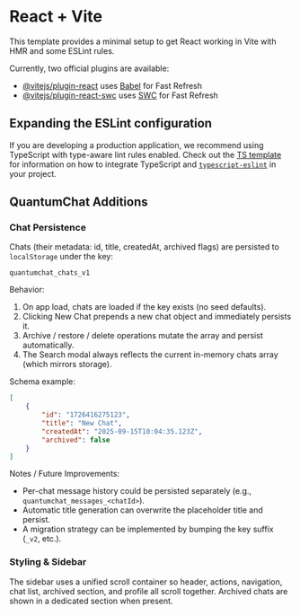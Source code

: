 # React + Vite

This template provides a minimal setup to get React working in Vite with HMR and some ESLint rules.

Currently, two official plugins are available:

- [@vitejs/plugin-react](https://github.com/vitejs/vite-plugin-react/blob/main/packages/plugin-react) uses [Babel](https://babeljs.io/) for Fast Refresh
- [@vitejs/plugin-react-swc](https://github.com/vitejs/vite-plugin-react/blob/main/packages/plugin-react-swc) uses [SWC](https://swc.rs/) for Fast Refresh

## Expanding the ESLint configuration

If you are developing a production application, we recommend using TypeScript with type-aware lint rules enabled. Check out the [TS template](https://github.com/vitejs/vite/tree/main/packages/create-vite/template-react-ts) for information on how to integrate TypeScript and [`typescript-eslint`](https://typescript-eslint.io) in your project.

## QuantumChat Additions

### Chat Persistence
Chats (their metadata: id, title, createdAt, archived flags) are persisted to `localStorage` under the key:

```
quantumchat_chats_v1
```

Behavior:
1. On app load, chats are loaded if the key exists (no seed defaults).
2. Clicking New Chat prepends a new chat object and immediately persists it.
3. Archive / restore / delete operations mutate the array and persist automatically.
4. The Search modal always reflects the current in-memory chats array (which mirrors storage).

Schema example:
```json
[
	{
		"id": "1726416275123",
		"title": "New Chat",
		"createdAt": "2025-09-15T10:04:35.123Z",
		"archived": false
	}
]
```

Notes / Future Improvements:
- Per-chat message history could be persisted separately (e.g., `quantumchat_messages_<chatId>`).
- Automatic title generation can overwrite the placeholder title and persist.
- A migration strategy can be implemented by bumping the key suffix (`_v2`, etc.).

### Styling & Sidebar
The sidebar uses a unified scroll container so header, actions, navigation, chat list, archived section, and profile all scroll together. Archived chats are shown in a dedicated section when present.

